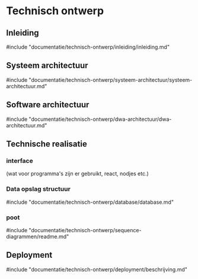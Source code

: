 # Technisch ontwerp

<!-- toc -->

## Inleiding

#include "documentatie/technisch-ontwerp/inleiding/inleiding.md"

## Systeem architectuur

#include "documentatie/technisch-ontwerp/systeem-architectuur/systeem-architectuur.md"

## Software architectuur

#include "documentatie/technisch-ontwerp/dwa-architectuur/dwa-architectuur.md"

## Technische realisatie

### interface

(wat voor programma's zijn er gebruikt, react, nodjes etc.)

### Data opslag structuur

#include "documentatie/technisch-ontwerp/database/database.md"

### poot

#include "documentatie/technisch-ontwerp/sequence-diagrammen/readme.md"

## Deployment

#include "documentatie/technisch-ontwerp/deployment/beschrijving.md"

